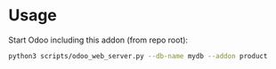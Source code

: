 # Usage

Start Odoo including this addon (from repo root):

```bash
python3 scripts/odoo_web_server.py --db-name mydb --addon product
```
